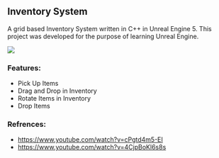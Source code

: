## Inventory System

A grid based Inventory System written in C++ in Unreal Engine 5. This project was developed for the purpose of learning Unreal Engine.

![](https://i.imgur.com/ZCVaVCp.gif)

### Features:

* Pick Up Items
* Drag and Drop in Inventory
* Rotate Items in Inventory
* Drop Items


### Refrences:
* https://www.youtube.com/watch?v=cPgtd4m5-EI
* https://www.youtube.com/watch?v=4CjpBoKl6s8s